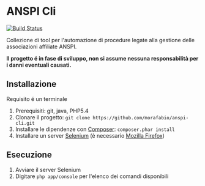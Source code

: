 # ANSPI Cli

[![Build Status](https://secure.travis-ci.org/morafabio/anspi-cli.png?branch=master)](http://secure.travis-ci.org/morafabio/anspi-cli)

Collezione di tool per l'automazione di procedure legate alla gestione delle associazioni affiliate ANSPI.

**Il progetto é in fase di sviluppo, non si assume nessuna responsabilità per i danni eventuali causati.**

## Installazione

Requisito é un terminale

1. Prerequisiti: git, java, PHP5.4
2. Clonare il progetto: `git clone https://github.com/morafabio/anspi-cli.git`
2. Installare le dipendenze con [Composer](https://getcomposer.org/): `composer.phar install`
3. Installare un server [Selenium](https://code.google.com/p/selenium/downloads/detail?name=selenium-server-standalone-2.39.0.jar&can=2&q=) (è necessario [Mozilla Firefox](http://www.mozilla.org/it/firefox/new/))

## Esecuzione

1. Avviare il server Selenium
2. Digitare `php app/console` per l'elenco dei comandi disponibili
